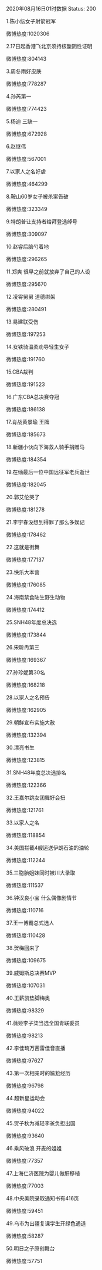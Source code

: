 2020年08月16日01时数据
Status: 200

1.陈小纭女子射箭冠军

微博热度:1020306

2.17日起香港飞北京须持核酸阴性证明

微博热度:804143

3.周冬雨好皮肤

微博热度:778287

4.孙芮第一

微博热度:774423

5.杨迪 三缺一

微博热度:672928

6.赵继伟

微博热度:567001

7.以家人之名好虐

微博热度:464299

8.鞍山60岁女子被杀案告破

微博热度:323349

9.特朗普让支持者给拜登选绰号

微博热度:309097

10.赵睿后脑勺着地

微博热度:296265

11.郑爽 很早之前就放弃了自己的人设

微博热度:295670

12.凌霄舅舅 道德绑架

微博热度:280491

13.易建联受伤

微博热度:197253

14.女铁骑温柔劝导轻生女子

微博热度:191760

15.CBA裁判

微博热度:191523

16.广东CBA总决赛夺冠

微博热度:186138

17.肖战黄景瑜 王牌

微博热度:185673

18.新疆小伙向下海救人骑手捐赠马

微博热度:184354

19.在缅最后一位中国远征军老兵逝世

微博热度:182045

20.郭艾伦哭了

微博热度:181278

21.李宇春没想到得罪了那么多娱记

微博热度:178462

22.这就是街舞

微博热度:177137

23.快乐大本营

微博热度:176085

24.海南禁食陆生野生动物

微博热度:174412

25.SNH48年度总决选

微博热度:173844

26.宋昕冉第三

微博热度:169367

27.孙珍妮第30名

微博热度:168218

28.以家人之名预告

微博热度:162905

29.朝鲜宣布实施大赦

微博热度:132394

30.漂亮书生

微博热度:123815

31.SNH48年度总决选排名

微博热度:122366

32.王嘉尔跳女团舞好会扭

微博热度:121761

33.以家人之名

微博热度:118854

34.美国拦截4艘运送伊朗石油的油轮

微博热度:112244

35.三胞胎姐妹同时被川大录取

微博热度:111537

36.钟汉良小宝 什么偶像剧情节

微博热度:110716

37.王一博霸总式选人

微博热度:110428

38.贺梅回来了

微博热度:109675

39.威姆斯总决赛MVP

微博热度:107031

40.王薪凯垫脚梅奥

微博热度:98329

41.薇娅李子柒当选全国青联委员

微博热度:98213

42.李佳琦万茜雷佳音直播

微博热度:97627

43.第一次相亲时的尴尬经历

微博热度:96798

44.超新星运动会

微博热度:94022

45.贺子秋为减轻李爸负担出国

微博热度:93640

46.乘风破浪 开麦的姐姐

微博热度:77357

47.上海仁济医院为婴儿做肝移植

微博热度:77003

48.中央美院录取通知书有416页

微博热度:59451

49.乌市为出疆复课学生开绿色通道

微博热度:58287

50.明日之子原创舞台

微博热度:57751

